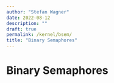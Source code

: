 ```yaml
---
author: "Stefan Wagner"
date: 2022-08-12
description: ""
draft: true
permalink: /kernel/bsem/
title: "Binary Semaphores"
---
```


# Binary Semaphores
